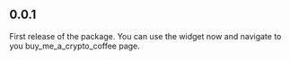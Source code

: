 ## 0.0.1

First release of the package. You can use the widget now and navigate to you buy_me_a_crypto_coffee page.